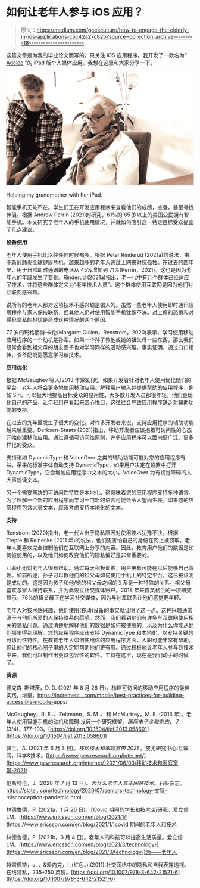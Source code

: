# 如何让老年人参与 iOS 应用？

> 原文：<https://medium.com/geekculture/how-to-engage-the-elderly-in-ios-applications-c5c42a27c82b?source=collection_archive---------16----------------------->

这篇文章是为我的毕业论文而写的，只关注 iOS 应用程序。我开发了一款名为“ [Adelee](https://apps.apple.com/app/adelee/id1551941583) ”的 iPad 版个人媒体应用。我想在这里和大家分享一下。

![](img/4912ec7fa353a960c188fe8c12b50f72.png)

Helping my grandmother with her iPad.

智能手机无处不在。学生们正在开发应用程序来查看他们的成绩，点餐，甚至寻找伴侣。根据 Andrew Perrin (2021)的研究，61%的 65 岁以上的美国公民拥有智能手机。本文研究了老年人的手机使用情况，并就如何吸引这一特定目标受众提出了几点建议。

**设备使用**

老年人使用手机比以往任何时候都多。根据 Peter Rinderud (2021a)的说法，由于新冠肺炎全球健康危机，越来越多的老年人通过上网来对抗孤独。在过去的四年里，用于日常即时通讯的电话从 45%增加到 71%(Perrin，2021)。这也是因为老年人的年龄发生了变化。Rinderud (2021a)指出，老一代中有几个群体已经适应了技术，并将这些群体定义为“老年技术人员”。这个群体使用互联网是因为他们对互联网感兴趣。

说所有的老年人都对这项技术不感兴趣是骗人的。虽然一些老年人使用即时通讯应用程序与家人保持联系，但其他人仍对使用智能手机犹豫不决。对上瘾的恐惧和对侵犯隐私的担忧是造成这种情况的两个原因。

77 岁的玛格丽特·卡伦(Margaret Cullen，Renstrom，2020)表示，学习使用移动应用程序的一个动机是孙辈。如果一个孙子教他或她的祖父母一些东西，那么我们经常会看到祖父母的朋友圈子也对学习同样的活动感兴趣。事实证明，通过口口相传，爷爷奶奶更愿意学习新技术。

**应用优化**

根据 McGaughey 等人(2013 年)的研究，如果开发者针对老年人使用优化他们的平台，老年人将会更多地使用移动应用。解释用户输入并提供帮助的应用程序，例如 Siri，可以极大地提高目标受众的易用性。大多数开发人员都很年轻，他们会优化自己的产品，让年轻用户看起来赏心悦目，这往往会导致应用程序缺乏对辅助功能的支持。

在过去的九年里发生了很大的变化。对许多开发者来说，支持应用程序的辅助功能越来越重要。Derksen-Staats (2021)指出，移动开发者应该抱着可访问性的心态开始创建移动应用。通过遵循可访问性原则，许多应用程序可以面向更广泛、更多样化的受众。

支持诸如 DynamicType 和 VoiceOver 之类的辅助功能可能对您的应用程序有益。苹果的标准字体自动支持 DynamicType，如果用户决定在设置中打开 DynamicType，它会增加应用程序中文本的大小。VoiceOver 为有视觉障碍的人大声朗读文本。

另一个需要解决的可访问性特性是本地化。这意味着您的应用程序支持多种语言。为了理解一个新的应用程序而学习一门新的语言可能会令人望而生畏。如果您的应用程序包含大量文本，应该考虑支持本地化的文本。

**支持**

Renstrom (2020)指出，老一代人出于隐私原因对使用技术犹豫不决。根据 Trepte 和 Reinecke (2011 年)的说法，他们更害怕自己的身份在网上被窃取。老年人更喜欢完全控制他们在互联网上分享的内容。因此，教育用户他们的数据是如何被使用的，以及他们如何改变他们的隐私偏好是非常重要的。

互助小组对老年人很有帮助。通过每天积极训练，用户更有可能在以后能够自己管理。如前所述，孙子可以教他们的祖父母如何使用手机上的特定平台，这已被证明是成功的。这是因为孩子和他/她的祖父母之间的关系是一种特殊的关系。祖父母喜欢与家人保持联系，并为此设立社交媒体账户。2018 年来自英格兰的一项研究显示，76%的祖父母正在学习社交媒体，因为与孙辈联系让他们感觉更年轻。

老年人对技术感兴趣，他们使用(移动)设备的事实就证明了这一点。这种兴趣通常源于与他们所爱的人保持联系的愿望。然而，我们看到他们有许多与互联网使用相关的隐私问题。通过清楚地解释他们的数据是如何被使用的，以及为什么你能从他们那里得到理解。您的应用程序应该支持 DynamicType 和本地化，以支持关键的可访问性特性。在教育老年人如何使用你的应用程序方面，入职可能非常有帮助，但让他们的核心圈子里的人定期帮助他们更有用。通过积极地让老年人参与到技术中来，我们可以制作出更具包容性的软件。工具在这里，现在是我们动手的时候了。

**资源**

德克森-斯塔茨，D. D. (2021 年 8 月 26 日)。构建可访问的移动应用程序的最佳实践。增量。[https://increment . com/mobile/best-practices-for-building-accessible-mobile-](https://increment.com/mobile/best-practices-for-building-accessible-mobile-)apps/

McGaughey，R. E .、Zeltmann，S. M .、和 McMurtrey，M. E. (2013 年)。老年人使用智能手机的动机和障碍:发展一个研究框架。*国际电子金融杂志*， *7* (3/4)，177–193。[https://doi.org/10.1504/ijef.2013.058601](https://doi.org/10.1504/ijef.2013.058601)

佩兰，A. (2021 年 6 月 3 日)。*移动技术和家庭宽带 2021* 。皮尤研究中心:互联网，科学&技术。[https://www.pewresearch.org/internet/](https://www.pewresearch.org/internet/)2021/06/03/移动技术和家庭宽带-2021/

伦斯特伦，J. (2020 年 7 月 13 日)。*为什么老年人真正回避技术*。石板杂志。[https://slate . com/technology/2020/07/seniors-technology-文盲-](https://slate.com/technology/2020/07/seniors-technology-illiteracy-)misconception-pandemic.html

林德鲁德，P. (2021a，1 月 26 日)。【Covid 期间的学长和技术:新研究。爱立信 LM。[https://www.ericsson.com/en/blog/2021/1/](https://www.ericsson.com/en/blog/2021/1/)covid 期间的老年人和技术

林德鲁德，P. (2021b，3 月 4 日)。老年人的科技可以提高生活质量。爱立信 LM。[https://www.ericsson.com/en/blog/2021/3/technology-](https://www.ericsson.com/en/blog/2021/3/technology-)为——老年人

特雷佩特，s .，&赖内克，l .(红色。).(2011).社交网络中的隐私和自我表露透视。在线隐私，235–250 英镑。[https://doi.org/10.1007/978-3-642-21521-6](https://doi.org/10.1007/978-3-642-21521-6)